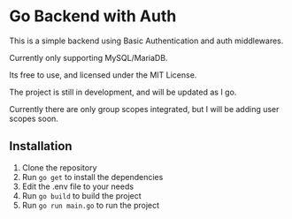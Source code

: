 # Go Backend with Auth

This is a simple backend using Basic Authentication and auth middlewares. 

Currently only supporting MySQL/MariaDB.

Its free to use, and licensed under the MIT License.

The project is still in development, and will be updated as I go.

Currently there are only group scopes integrated, but I will be adding user scopes soon.

## Installation

1. Clone the repository
2. Run `go get` to install the dependencies
3. Edit the .env file to your needs
4. Run `go build` to build the project
5. Run `go run main.go` to run the project